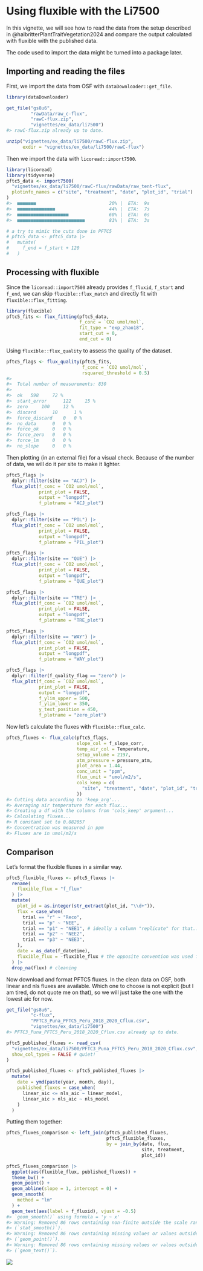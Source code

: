 Using fluxible with the Li7500
================

In this vignette, we will see how to read the data from the setup
described in @halbritterPlantTraitVegetation2024 and compare the output
calculated with fluxible with the published data.

The code used to import the data might be turned into a package later.

## Importing and reading the files

First, we import the data from OSF with `dataDownloader::get_file`.

``` r
library(dataDownloader)

get_file("gs8u6",
         "rawData/raw_c-flux",
         "rawC-flux.zip",
         "vignettes/ex_data/li7500")
#> rawC-flux.zip already up to date.

unzip("vignettes/ex_data/li7500/rawC-flux.zip",
      exdir = "vignettes/ex_data/li7500/rawC-flux")
```

Then we import the data with `licoread::import7500`.

``` r
library(licoread)
library(tidyverse)
pftc5_data <- import7500(
  "vignettes/ex_data/li7500/rawC-flux/rawData/raw_tent-flux",
  plotinfo_names = c("site", "treatment", "date", "plot_id", "trial")
)
#>  ■■■■■■■                           20% |  ETA:  9s
#>  ■■■■■■■■■■■■■■                    44% |  ETA:  7s
#>  ■■■■■■■■■■■■■■■■■■■               60% |  ETA:  6s
#>  ■■■■■■■■■■■■■■■■■■■■■■■■■         81% |  ETA:  3s

# a try to mimic the cuts done in PFTC5
# pftc5_data <- pftc5_data |>
#   mutate(
#     f_end = f_start + 120
#   )
```

## Processing with fluxible

Since the `licoread::import7500` already provides `f_fluxid`, `f_start`
and `f_end`, we can skip `fluxible::flux_match` and directly fit with
`fluxible::flux_fitting`.

``` r
library(fluxible)
pftc5_fits <- flux_fitting(pftc5_data,
                           f_conc = `CO2 umol/mol`,
                           fit_type = "exp_zhao18",
                           start_cut = 0,
                           end_cut = 0)
```

Using `fluxible::flux_quality` to assess the quality of the dataset.

``` r
pftc5_flags <- flux_quality(pftc5_fits,
                            f_conc = `CO2 umol/mol`,
                            rsquared_threshold = 0.5)
#> 
#>  Total number of measurements: 830
#> 
#>  ok   598     72 %
#>  start_error      122     15 %
#>  zero     100     12 %
#>  discard      10      1 %
#>  force_discard    0   0 %
#>  no_data      0   0 %
#>  force_ok     0   0 %
#>  force_zero   0   0 %
#>  force_lm     0   0 %
#>  no_slope     0   0 %
```

Then plotting (in an external file) for a visual check. Because of the
number of data, we will do it per site to make it lighter.

``` r
pftc5_flags |>
  dplyr::filter(site == "ACJ") |>
  flux_plot(f_conc = `CO2 umol/mol`,
            print_plot = FALSE,
            output = "longpdf",
            f_plotname = "ACJ_plot")

pftc5_flags |>
  dplyr::filter(site == "PIL") |>
  flux_plot(f_conc = `CO2 umol/mol`,
            print_plot = FALSE,
            output = "longpdf",
            f_plotname = "PIL_plot")

pftc5_flags |>
  dplyr::filter(site == "QUE") |>
  flux_plot(f_conc = `CO2 umol/mol`,
            print_plot = FALSE,
            output = "longpdf",
            f_plotname = "QUE_plot")

pftc5_flags |>
  dplyr::filter(site == "TRE") |>
  flux_plot(f_conc = `CO2 umol/mol`,
            print_plot = FALSE,
            output = "longpdf",
            f_plotname = "TRE_plot")

pftc5_flags |>
  dplyr::filter(site == "WAY") |>
  flux_plot(f_conc = `CO2 umol/mol`,
            print_plot = FALSE,
            output = "longpdf",
            f_plotname = "WAY_plot")

pftc5_flags |>
  dplyr::filter(f_quality_flag == "zero") |>
  flux_plot(f_conc = `CO2 umol/mol`,
            print_plot = FALSE,
            output = "longpdf",
            f_ylim_upper = 500,
            f_ylim_lower = 350,
            y_text_position = 450,
            f_plotname = "zero_plot")
```

Now let’s calculate the fluxes with `fluxible::flux_calc`.

``` r
pftc5_fluxes <- flux_calc(pftc5_flags,
                          slope_col = f_slope_corr,
                          temp_air_col = Temperature,
                          setup_volume = 2197,
                          atm_pressure = pressure_atm,
                          plot_area = 1.44,
                          conc_unit = "ppm",
                          flux_unit = "umol/m2/s",
                          cols_keep = c(
                            "site", "treatment", "date", "plot_id", "trial"
                          ))
#> Cutting data according to 'keep_arg'...
#> Averaging air temperature for each flux...
#> Creating a df with the columns from 'cols_keep' argument...
#> Calculating fluxes...
#> R constant set to 0.082057
#> Concentration was measured in ppm
#> Fluxes are in umol/m2/s
```

## Comparison

Let’s format the fluxible fluxes in a similar way.

``` r
pftc5_fluxible_fluxes <- pftc5_fluxes |>
  rename(
    fluxible_flux = "f_flux"
  ) |>
  mutate(
    plot_id = as.integer(str_extract(plot_id, "\\d+")),
    flux = case_when(
      trial == "r" ~ "Reco",
      trial == "p" ~ "NEE",
      trial == "p1" ~ "NEE1", # ideally a column "replicate" for that...
      trial == "p2" ~ "NEE2",
      trial == "p3" ~ "NEE3",
    ),
    date = as_date(f_datetime),
    fluxible_flux = -fluxible_flux # the opposite convention was used for PFTC5
  ) |>
  drop_na(flux) # cleaning
```

Now download and format PFTC5 fluxes. In the clean data on OSF, both
linear and nls fluxes are available. Which one to choose is not explicit
(but I am tired, do not quote me on that), so we will just take the one
with the lowest aic for now.

``` r
get_file("gs8u6",
         "c-flux",
         "PFTC3_Puna_PFTC5_Peru_2018_2020_Cflux.csv",
         "vignettes/ex_data/li7500")
#> PFTC3_Puna_PFTC5_Peru_2018_2020_Cflux.csv already up to date.

pftc5_published_fluxes <- read_csv(
  "vignettes/ex_data/li7500/PFTC3_Puna_PFTC5_Peru_2018_2020_Cflux.csv",
  show_col_types = FALSE # quiet!
)

pftc5_published_fluxes <- pftc5_published_fluxes |>
  mutate(
    date = ymd(paste(year, month, day)),
    published_fluxes = case_when(
      linear_aic <= nls_aic ~ linear_model,
      linear_aic > nls_aic ~ nls_model
    )
  )
```

Putting them together:

``` r
pftc5_fluxes_comparison <- left_join(pftc5_published_fluxes,
                                     pftc5_fluxible_fluxes,
                                     by = join_by(date, flux,
                                                  site, treatment,
                                                  plot_id))
```

``` r
pftc5_fluxes_comparison |>
  ggplot(aes(fluxible_flux, published_fluxes)) +
  theme_bw() +
  geom_point() +
  geom_abline(slope = 1, intercept = 0) +
  geom_smooth(
    method = "lm"
  ) +
  geom_text(aes(label = f_fluxid), vjust = -0.5)
#> `geom_smooth()` using formula = 'y ~ x'
#> Warning: Removed 86 rows containing non-finite outside the scale range
#> (`stat_smooth()`).
#> Warning: Removed 86 rows containing missing values or values outside the scale range
#> (`geom_point()`).
#> Warning: Removed 86 rows containing missing values or values outside the scale range
#> (`geom_text()`).
```

![](li7500_files/figure-gfm/figure-1.png)<!-- -->
